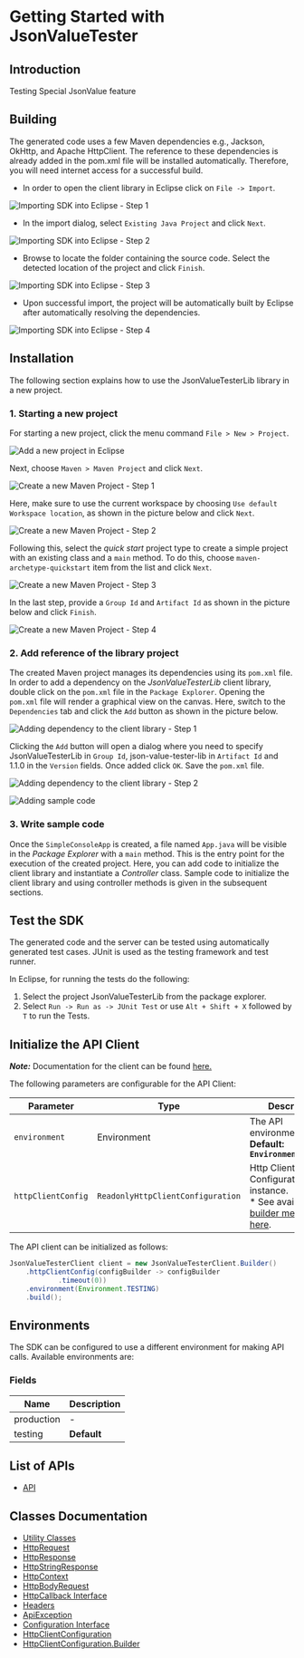 
# Getting Started with JsonValueTester

## Introduction

Testing Special JsonValue feature

## Building

The generated code uses a few Maven dependencies e.g., Jackson, OkHttp,
and Apache HttpClient. The reference to these dependencies is already
added in the pom.xml file will be installed automatically. Therefore,
you will need internet access for a successful build.

* In order to open the client library in Eclipse click on `File -> Import`.

![Importing SDK into Eclipse - Step 1](https://apidocs.io/illustration/java?workspaceFolder=JsonValueTester-Java&workspaceName=JsonValueTester&projectName=JsonValueTesterLib&rootNamespace=localhost3000&groupId=JsonValueTesterLib&artifactId=json-value-tester-lib&version=1.1.0&step=import0)

* In the import dialog, select `Existing Java Project` and click `Next`.

![Importing SDK into Eclipse - Step 2](https://apidocs.io/illustration/java?workspaceFolder=JsonValueTester-Java&workspaceName=JsonValueTester&projectName=JsonValueTesterLib&rootNamespace=localhost3000&groupId=JsonValueTesterLib&artifactId=json-value-tester-lib&version=1.1.0&step=import1)

* Browse to locate the folder containing the source code. Select the detected location of the project and click `Finish`.

![Importing SDK into Eclipse - Step 3](https://apidocs.io/illustration/java?workspaceFolder=JsonValueTester-Java&workspaceName=JsonValueTester&projectName=JsonValueTesterLib&rootNamespace=localhost3000&groupId=JsonValueTesterLib&artifactId=json-value-tester-lib&version=1.1.0&step=import2)

* Upon successful import, the project will be automatically built by Eclipse after automatically resolving the dependencies.

![Importing SDK into Eclipse - Step 4](https://apidocs.io/illustration/java?workspaceFolder=JsonValueTester-Java&workspaceName=JsonValueTester&projectName=JsonValueTesterLib&rootNamespace=localhost3000&groupId=JsonValueTesterLib&artifactId=json-value-tester-lib&version=1.1.0&step=import3)

## Installation

The following section explains how to use the JsonValueTesterLib library in a new project.

### 1. Starting a new project

For starting a new project, click the menu command `File > New > Project`.

![Add a new project in Eclipse](https://apidocs.io/illustration/java?workspaceFolder=JsonValueTester-Java&workspaceName=JsonValueTester&projectName=JsonValueTesterLib&rootNamespace=localhost3000&groupId=JsonValueTesterLib&artifactId=json-value-tester-lib&version=1.1.0&step=createNewProject0)

Next, choose `Maven > Maven Project` and click `Next`.

![Create a new Maven Project - Step 1](https://apidocs.io/illustration/java?workspaceFolder=JsonValueTester-Java&workspaceName=JsonValueTester&projectName=JsonValueTesterLib&rootNamespace=localhost3000&groupId=JsonValueTesterLib&artifactId=json-value-tester-lib&version=1.1.0&step=createNewProject1)

Here, make sure to use the current workspace by choosing `Use default Workspace location`, as shown in the picture below and click `Next`.

![Create a new Maven Project - Step 2](https://apidocs.io/illustration/java?workspaceFolder=JsonValueTester-Java&workspaceName=JsonValueTester&projectName=JsonValueTesterLib&rootNamespace=localhost3000&groupId=JsonValueTesterLib&artifactId=json-value-tester-lib&version=1.1.0&step=createNewProject2)

Following this, select the *quick start* project type to create a simple project with an existing class and a `main` method. To do this, choose `maven-archetype-quickstart` item from the list and click `Next`.

![Create a new Maven Project - Step 3](https://apidocs.io/illustration/java?workspaceFolder=JsonValueTester-Java&workspaceName=JsonValueTester&projectName=JsonValueTesterLib&rootNamespace=localhost3000&groupId=JsonValueTesterLib&artifactId=json-value-tester-lib&version=1.1.0&step=createNewProject3)

In the last step, provide a `Group Id` and `Artifact Id` as shown in the picture below and click `Finish`.

![Create a new Maven Project - Step 4](https://apidocs.io/illustration/java?workspaceFolder=JsonValueTester-Java&workspaceName=JsonValueTester&projectName=JsonValueTesterLib&rootNamespace=localhost3000&groupId=JsonValueTesterLib&artifactId=json-value-tester-lib&version=1.1.0&step=createNewProject4)

### 2. Add reference of the library project

The created Maven project manages its dependencies using its `pom.xml` file. In order to add a dependency on the *JsonValueTesterLib* client library, double click on the `pom.xml` file in the `Package Explorer`. Opening the `pom.xml` file will render a graphical view on the canvas. Here, switch to the `Dependencies` tab and click the `Add` button as shown in the picture below.

![Adding dependency to the client library - Step 1](https://apidocs.io/illustration/java?workspaceFolder=JsonValueTester-Java&workspaceName=JsonValueTester&projectName=JsonValueTesterLib&rootNamespace=localhost3000&groupId=JsonValueTesterLib&artifactId=json-value-tester-lib&version=1.1.0&step=testProject0)

Clicking the `Add` button will open a dialog where you need to specify JsonValueTesterLib in `Group Id`, json-value-tester-lib in `Artifact Id` and 1.1.0 in the `Version` fields. Once added click `OK`. Save the `pom.xml` file.

![Adding dependency to the client library - Step 2](https://apidocs.io/illustration/java?workspaceFolder=JsonValueTester-Java&workspaceName=JsonValueTester&projectName=JsonValueTesterLib&rootNamespace=localhost3000&groupId=JsonValueTesterLib&artifactId=json-value-tester-lib&version=1.1.0&step=testProject1)

![Adding sample code](https://apidocs.io/illustration/java?workspaceFolder=JsonValueTester-Java&workspaceName=JsonValueTester&projectName=JsonValueTesterLib&rootNamespace=localhost3000&groupId=JsonValueTesterLib&artifactId=json-value-tester-lib&version=1.1.0&step=testProject2)

### 3. Write sample code

Once the `SimpleConsoleApp` is created, a file named `App.java` will be visible in the *Package Explorer* with a `main` method. This is the entry point for the execution of the created project.
Here, you can add code to initialize the client library and instantiate a *Controller* class. Sample code to initialize the client library and using controller methods is given in the subsequent sections.

## Test the SDK

The generated code and the server can be tested using automatically generated test cases.
JUnit is used as the testing framework and test runner.

In Eclipse, for running the tests do the following:

1. Select the project JsonValueTesterLib from the package explorer.
2. Select `Run -> Run as -> JUnit Test` or use `Alt + Shift + X` followed by `T` to run the Tests.

## Initialize the API Client

**_Note:_** Documentation for the client can be found [here.](/doc/client.md)

The following parameters are configurable for the API Client:

| Parameter | Type | Description |
|  --- | --- | --- |
| `environment` | Environment | The API environment. <br> **Default: `Environment.TESTING`** |
| `httpClientConfig` | `ReadonlyHttpClientConfiguration` | Http Client Configuration instance.<br>* See available [builder methods here](/doc/http-client-configuration-builder.md). |

The API client can be initialized as follows:

```java
JsonValueTesterClient client = new JsonValueTesterClient.Builder()
    .httpClientConfig(configBuilder -> configBuilder
            .timeout(0))
    .environment(Environment.TESTING)
    .build();
```

## Environments

The SDK can be configured to use a different environment for making API calls. Available environments are:

### Fields

| Name | Description |
|  --- | --- |
| production | - |
| testing | **Default** |

## List of APIs

* [API](/doc/controllers/api.md)

## Classes Documentation

* [Utility Classes](/doc/utility-classes.md)
* [HttpRequest](/doc/http-request.md)
* [HttpResponse](/doc/http-response.md)
* [HttpStringResponse](/doc/http-string-response.md)
* [HttpContext](/doc/http-context.md)
* [HttpBodyRequest](/doc/http-body-request.md)
* [HttpCallback Interface](/doc/http-callback-interface.md)
* [Headers](/doc/headers.md)
* [ApiException](/doc/api-exception.md)
* [Configuration Interface](/doc/configuration-interface.md)
* [HttpClientConfiguration](/doc/http-client-configuration.md)
* [HttpClientConfiguration.Builder](/doc/http-client-configuration-builder.md)

